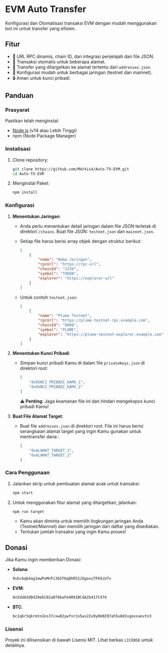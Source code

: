 # EVM Auto Transfer

Konfigurasi dan Otomatisasi transaksi EVM dengan mudah menggunakan bot ini untuk transfer yang efisien.

## Fitur

- 📡 URL RPC dinamis, chain ID, dan integrasi penjelajah dari file JSON.
- 🔄 Transaksi otomatis untuk beberapa alamat.
- 🎯 Transfer yang ditargetkan ke alamat tertentu dari `addresses.json`.
- 🚀 Konfigurasi mudah untuk berbagai jaringan (testnet dan mainnet).
- 🔒 Aman untuk kunci pribadi.

## Panduan

### Prasyarat

Pastikan telah menginstal:

- [Node.js](https://nodejs.org/) (v14 atau Lebih Tinggi)
- npm (Node Package Manager)

### Instalisasi

1. Clone repository:

   ```bash
   git clone https://github.com/M4rkis4/Auto-TX-EVM.git
   cd Auto-TX-EVM
   ```

2. Menginstal Paket:

   ```bash
   npm install
   ```

### Konfigurasi

1. **Menentukan Jaringan**:

   - Anda perlu menentukan detail jaringan dalam file JSON terletak di direktori `/chains`. Buat file JSON: `testnet.json` dan `mainnet.json`.
   - Setiap file harus berisi array objek dengan struktur berikut:

     ```json
     [
         {
             "name": "Nama Jaringan",
             "rpcUrl": "https://rpc-url",
             "chainId": "1234",
             "symbol": "TOKEN",
             "explorer": "https://explorer-url"
         }
     ]
     ```

   - Untuk contoh `testnet.json`:

     ```json
     [
         {
             "name": "Plume Testnet",
             "rpcUrl": "https://plume-testnet-rpc.example.com",
             "chainId": "8888",
             "symbol": "PLUME",
             "explorer": "https://plume-testnet-explorer.example.com"
         }
     ]
     ```

2. **Menentukan Kunci Pribadi**:

   - Simpan kunci pribadi Kamu di dalam file `privateKeys.json` di direktori root:

     ```json
     [
         "0xKUNCI_PRIBADI_KAMU_1",
         "0xKUNCI_PRIBADI_KAMU_2"
     ]
     ```

     **⚠️ Penting**: Jaga keamanan file ini dan hindari mengekspos kunci pribadi Kamu!

3. **Buat File Alamat Target**:

   - Buat file `addresses.json` di direktori root. File ini harus berisi serangkaian alamat target yang ingin Kamu gunakan untuk mentransfer dana.:

     ```json
     [
         "0xALAMAT_TARGET_1",
         "0xALAMAT_TARGET_2"
     ]
     ```

### Cara Penggunaan

1. Jalankan skrip untuk pembuatan alamat acak untuk transaksi:

   ```bash
   npm start
   ```

2. Untuk menggunakan fitur alamat yang ditargetkan, jalankan:

   ```bash
   npm run target
   ```

   - Kamu akan diminta untuk memilih lingkungan jaringan Anda (Testnet/Mainnet) dan memilih jaringan dari daftar yang disediakan.
   - Tentukan jumlah transaksi yang ingin Kamu proses!

## Donasi

Jika Kamu ingin memberikan Donasi:

- **Solana**:
  ```bash
  9shcbqb4ag1mwPoMnPi365f6qQhR52JUgovuTFK9iUfv
  ```
- **EVM**:
  ```bash
  0x5ddA3d0d29ebC82a0f8baFe4091BCdA2b417C974
  ```
- **BTC**:
  ```bash
  bc1q6r5qkrmtn2es37cxw02ywfnr2u5ws22u9y0m0297ah5u8d2vgexsaevtn3
  ```

### Lisensi

Proyek ini dilisensikan di bawah Lisensi MIT. Lihat berkas `LICENSE` untuk detailnya.
